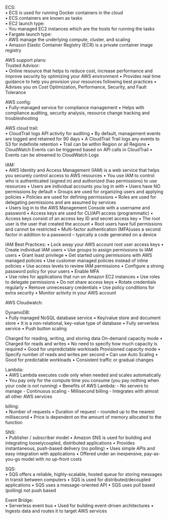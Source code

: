 ECS:  
• ECS is used for running Docker containers in the cloud  
• ECS containers are known as tasks  
• EC2 launch type:  
    - You managed EC2 instances which are the hosts for running the tasks  
• Fargate launch type:  
    - AWS manage the underlying compute, cluster, and scaling  
• Amazon Elastic Container Registry (ECR) is a private container image registry  

AWS support plans:  
Trusted Advisor:  
• Online resource that helps to reduce cost, increase performance and improve security by optimizing your AWS environment
• Provides real time guidance to help you provision your resources following best practices
• Advises you on Cost Optimization, Performance, Security, and Fault Tolerance  

AWS config:  
• Fully-managed service for compliance management
• Helps with compliance auditing, security analysis, resource change tracking and troubleshooting  

AWS cloud trail:  
• CloudTrail logs API activity for auditing
• By default, management events are logged and retained for 90 days
• A CloudTrail Trail logs any events to S3 for indefinite retention
• Trail can be within Region or all Regions
• CloudWatch Events can be triggered based on API calls in CloudTrail
• Events can be streamed to CloudWatch Logs  

IAM:  
• AWS Identity and Access Management (IAM) is a web service that helps you securely control access to AWS resources
• You use IAM to control who is authenticated (signed in) and authorized (has permissions) to use resources
• Users are individual accounts you log in with
• Users have NO permissions by default
• Groups are used for organizing users and applying policies
• Policies are used for defining permissions
• Roles are used for delegating permissions and are assumed by services  
• Users log in to the AWS Management Console with a username and password
• Access keys are used for CLI/API access (programmatic)
• Access keys consist of an access key ID and secret access key
• The root user is the user that created the account
• Root users have full permissions and cannot be restricted
• Multi-factor authentication (MFA)uses a second factor in addition to a password – typically a code generated on a device  

IAM Best Practices:
• Lock away your AWS account root user access keys
• Create individual IAM users
• Use groups to assign permissions to IAM users
• Grant least privilege
• Get started using permissions with AWS managed policies
• Use customer managed policies instead of inline policies
• Use access levels to review IAM permissions
• Configure a strong password policy for your users
• Enable MFA  
• Use roles for applications that run on Amazon EC2 instances
• Use roles to delegate permissions
• Do not share access keys
• Rotate credentials regularly
• Remove unnecessary credentials
• Use policy conditions for extra security
• Monitor activity in your AWS account  

AWS Cloudwatch:  

DynamoDB:  
• Fully managed NoSQL database service
• Key/value store and document store
• It is a non-relational, key-value type of database
• Fully serverless service
• Push button scaling  

Charged for reading, writing, and storing data On-demand capacity mode
• Charged for reads and writes
• No need to specify how much capacity is required
• Good for unpredictable workloads
Provisioned capacity mode
• Specify number of reads and writes per second
• Can use Auto Scaling
• Good for predictable workloads
• Consistent traffic or gradual changes  

Lambda:  
• AWS Lambda executes code only when needed and scales automatically
• You pay only for the compute time you consume (you pay nothing when your code is not running)
• Benefits of AWS Lambda:
    - No servers to manage
    - Continuous scaling
    - Millisecond billing
    - Integrates with almost all other AWS services

billing:    
• Number of requests
• Duration of request – rounded up to the nearest millisecond
• Price is dependent on the amount of memory allocated to the function  

SNS:  
• Publisher / subscriber model
• Amazon SNS is used for building and integrating looselycoupled, distributed applications
• Provides instantaneous, push-based delivery (no polling)
• Uses simple APIs and easy integration with applications
• Offered under an inexpensive, pay-as-you-go model with no up-front costs  

SQS:  
• SQS offers a reliable, highly-scalable, hosted queue for storing messages in transit between computers
• SQS is used for distributed/decoupled applications
• SQS uses a message-oriented API
• SQS uses pull based (polling) not push based  

Event Bridge:  
• Serverless event bus
• Used for building event-driven architectures
• Ingests data and routes it to target AWS services